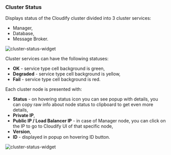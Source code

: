 ### Cluster Status

Displays status of the Cloudify cluster divided into 3 cluster services: 

* Manager, 
* Database,
* Message Broker. 

![cluster-status-widget](https://docs.cloudify.co/staging/dev/images/ui/widgets/cluster-status.png)      

Cluster services can have the following statuses:

* **OK** - service type cell background is green,
* **Degraded** - service type cell background is yellow,
* **Fail** - service type cell background is red.

Each cluster node is presented with:

* **Status** - on hovering status icon you can see popup with details, you can copy raw info about node status to clipboard to get even more details,
* **Private IP**,
* **Public IP / Load Balancer IP** - in case of Manager node, you can click on the IP to go to Cloudify UI of that specific node,
* **Version**,
* **ID** - displayed in popup on hovering ID button.

![cluster-status-widget](https://docs.cloudify.co/staging/dev/images/ui/widgets/cluster-status-node-status.png)
